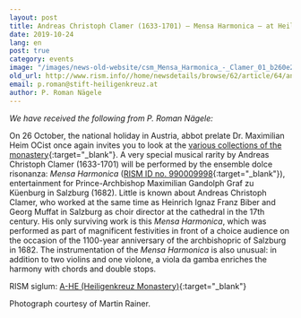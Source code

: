 ```yaml
---
layout: post
title: Andreas Christoph Clamer (1633-1701) – Mensa Harmonica – at Heiligenkreuz Monastery
date: 2019-10-24
lang: en
post: true
category: events
image: "/images/news-old-website/csm_Mensa_Harmonica_-_Clamer_01_b260e2f7f4.jpg"
old_url: http://www.rism.info//home/newsdetails/browse/62/article/64/andreas-christoph-clamer-1633-1701-mensa-harmonica-at-heiligenkreuz-monastery.html
email: p.roman@stift-heiligenkreuz.at
author: P. Roman Nägele
---
```


_We have received the following from P. Roman Nägele:_

On 26 October, the national holiday in Austria, abbot prelate Dr. Maximilian Heim OCist once again invites you to look at the [various collections of the monastery](http://www.stift-heiligenkreuz-sammlungen.at){:target="_blank"}. A very special musical rarity by Andreas Christoph Clamer (1633-1701) will be performed by the ensemble dolce risonanza: _Mensa Harmonica_ ([RISM ID no. 990009998](https://opac.rism.info/search?id=990009998&View=rism&Language=en){:target="_blank"}), entertainment for Prince-Archbishop Maximilian Gandolph Graf zu Küenburg in Salzburg (1682). Little is known about Andreas Christoph Clamer, who worked at the same time as Heinrich Ignaz Franz Biber and Georg Muffat in Salzburg as choir director at the cathedral in the 17th century. His only surviving work is this _Mensa Harmonica_, which was performed as part of magnificent festivities in front of a choice audience on the occasion of the 1100-year anniversary of the archbishopric of Salzburg in 1682. The instrumentation of the _Mensa Harmonica_ is also unusual: in addition to two violins and one violone, a viola da gamba enriches the harmony with chords and double stops.

RISM siglum: [A-HE (Heiligenkreuz Monastery)](https://opac.rism.info/search?View=rism&siglum=A-HE&Language=en){:target="_blank"}

Photograph courtesy of Martin Rainer.


